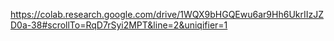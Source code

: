 https://colab.research.google.com/drive/1WQX9bHGQEwu6ar9Hh6UkrIIzJZD0a-38#scrollTo=RqD7rSyi2MPT&line=2&uniqifier=1
